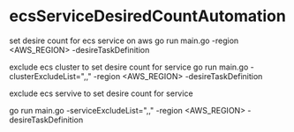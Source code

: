 # ecsServiceDesiredCountAutomation

set desire count for ecs service on aws 
go run main.go -region <AWS_REGION> -desireTaskDefinition <DesireCount>

exclude ecs cluster to set desire count for service 
go run main.go -clusterExcludeList="<EcsCluster1>,<EcsCluster2>,<EcsCluster3>" -region <AWS_REGION> -desireTaskDefinition <DesireCount>

exclude ecs servive to set desire count for service

go run main.go -serviceExcludeList="<EcsService1>,<EcsService2>,<EcsService3>" -region <AWS_REGION> -desireTaskDefinition <DesireCount>

